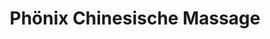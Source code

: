 ---
title: "Phönix Chinesische Massage"
url: /muenchen/phoenix-chinesische-massage/
shop: Massage
---